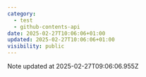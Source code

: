 ```yaml
---
category:
  - test
  - github-contents-api
date: 2025-02-27T10:06:06+01:00
updated: 2025-02-27T10:06:06+01:00
visibility: public
---
```


Note updated at 2025-02-27T09:06:06.955Z